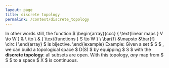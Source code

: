 ```yaml
---
layout: page
title: discrete topology
permalink: /context/discrete_topology
---
```

In other words still, the function $ \begin{array}{ccc} { \text{linear maps } V \to W } & \ \to \ & { \text{functions } S \to W } \ \bar{f} &\mapsto &\bar{f} \circ i \end{array} $ is bijective. \end{iexample} Example: Given a set $ S $ , we can build a topological space $ D(S) $ by equipping $ S $ with the **discrete topology**: all subsets are open. With this topology, *any* map from $ S $ to a space $ X $ is continuous.
